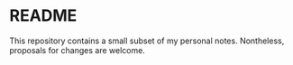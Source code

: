 # README

This repository contains a small subset of my personal notes.
Nontheless, proposals for changes are welcome.
